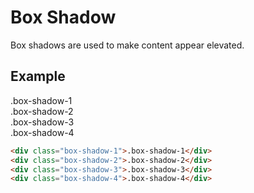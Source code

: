 # Box Shadow
Box shadows are used to make content appear elevated.

## Example
<div class="p-3 border rounded-2 my-3">
  <div class="box-shadow-1 mb-3">.box-shadow-1</div>
  <div class="box-shadow-2 mb-3">.box-shadow-2</div>
  <div class="box-shadow-3 mb-3">.box-shadow-3</div>
  <div class="box-shadow-4 mb-3">.box-shadow-4</div>
</div>

```html
<div class="box-shadow-1">.box-shadow-1</div>
<div class="box-shadow-2">.box-shadow-2</div>
<div class="box-shadow-3">.box-shadow-3</div>
<div class="box-shadow-4">.box-shadow-4</div>
```
